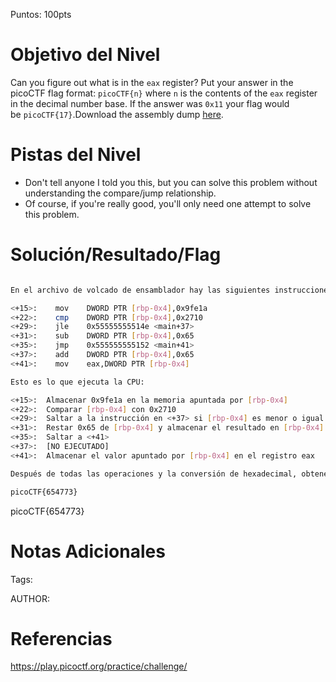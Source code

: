 Puntos: 100pts
# Objetivo del Nivel

Can you figure out what is in the `eax` register? Put your answer in the picoCTF flag format: `picoCTF{n}` where `n` is the contents of the `eax` register in the decimal number base. If the answer was `0x11` your flag would be `picoCTF{17}`.Download the assembly dump [here](https://artifacts.picoctf.net/c/511/disassembler-dump0_d.txt).
# Pistas del Nivel
- Don't tell anyone I told you this, but you can solve this problem without understanding the compare/jump relationship.
- Of course, if you're really good, you'll only need one attempt to solve this problem.
# Solución/Resultado/Flag

```bash

En el archivo de volcado de ensamblador hay las siguientes instrucciones:

<+15>:    mov    DWORD PTR [rbp-0x4],0x9fe1a
<+22>:    cmp    DWORD PTR [rbp-0x4],0x2710
<+29>:    jle    0x55555555514e <main+37>
<+31>:    sub    DWORD PTR [rbp-0x4],0x65
<+35>:    jmp    0x555555555152 <main+41>
<+37>:    add    DWORD PTR [rbp-0x4],0x65
<+41>:    mov    eax,DWORD PTR [rbp-0x4]

Esto es lo que ejecuta la CPU:

<+15>:  Almacenar 0x9fe1a en la memoria apuntada por [rbp-0x4]
<+22>:  Comparar [rbp-0x4] con 0x2710
<+29>:  Saltar a la instrucción en <+37> si [rbp-0x4] es menor o igual a 0x2710 (NO lo es)
<+31>:  Restar 0x65 de [rbp-0x4] y almacenar el resultado en [rbp-0x4]
<+35>:  Saltar a <+41>
<+37>:  [NO EJECUTADO]
<+41>:  Almacenar el valor apuntado por [rbp-0x4] en el registro eax

Después de todas las operaciones y la conversión de hexadecimal, obtenemos el número decimal y nuestra bandera:

picoCTF{654773}
```


picoCTF{654773}

# Notas Adicionales

Tags:

AUTHOR:
# Referencias

https://play.picoctf.org/practice/challenge/
